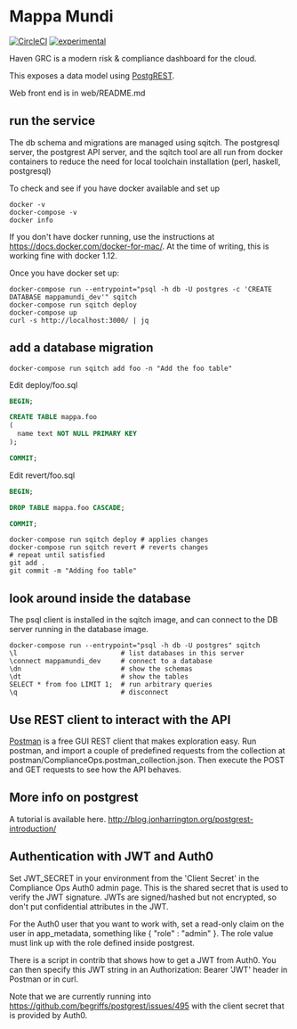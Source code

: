 # Mappa Mundi
[![CircleCI](https://circleci.com/gh/kindlyops/mappamundi.svg?style=svg)](https://circleci.com/gh/kindlyops/mappamundi)
[![experimental](http://badges.github.io/stability-badges/dist/experimental.svg)](http://github.com/badges/stability-badges)

Haven GRC is a modern risk & compliance dashboard for the cloud.

This exposes a data model using [PostgREST](http://postgrest.com/).

Web front end is in web/README.md

## run the service

The db schema and migrations are managed using sqitch.
The postgresql server, the postgrest API server, and the sqitch tool
are all run from docker containers to reduce the need for
local toolchain installation (perl, haskell, postgresql)

To check and see if you have docker available and set up

    docker -v
    docker-compose -v
    docker info

If you don't have docker running, use the instructions at https://docs.docker.com/docker-for-mac/.
At the time of writing, this is working fine with docker 1.12.

Once you have docker set up:

    docker-compose run --entrypoint="psql -h db -U postgres -c 'CREATE DATABASE mappamundi_dev'" sqitch
    docker-compose run sqitch deploy
    docker-compose up
    curl -s http://localhost:3000/ | jq

## add a database migration

    docker-compose run sqitch add foo -n "Add the foo table"

Edit deploy/foo.sql

```SQL
BEGIN;

CREATE TABLE mappa.foo
(
  name text NOT NULL PRIMARY KEY
);

COMMIT;
```

Edit revert/foo.sql

```SQL
BEGIN;

DROP TABLE mappa.foo CASCADE;

COMMIT;
```

    docker-compose run sqitch deploy # applies changes
    docker-compose run sqitch revert # reverts changes
    # repeat until satisfied
    git add .
    git commit -m "Adding foo table"

## look around inside the database

The psql client is installed in the sqitch image, and can connect
to the DB server running in the database image.

    docker-compose run --entrypoint="psql -h db -U postgres" sqitch
    \l                          # list databases in this server
    \connect mappamundi_dev     # connect to a database
    \dn                         # show the schemas
    \dt                         # show the tables
    SELECT * from foo LIMIT 1;  # run arbitrary queries
    \q                          # disconnect

## Use REST client to interact with the API

[Postman](https://www.getpostman.com/) is a free GUI REST client that makes exploration easy. Run postman, and import a couple of predefined requests
from the collection at postman/ComplianceOps.postman_collection.json.
Then execute the POST and GET requests to see how the API behaves.

## More info on postgrest

A tutorial is available here. http://blog.jonharrington.org/postgrest-introduction/

## Authentication with JWT and Auth0

Set JWT_SECRET in your environment from the 'Client Secret' in the Compliance Ops Auth0 admin page. This is the shared secret that is used to verify the JWT signature. JWTs are signed/hashed but not encrypted, so don't put confidential attributes in the JWT.

For the Auth0 user that you want to work with, set a read-only claim on the user in app_metadata, something like { "role" : "admin" }.
The role value must link up with the role defined inside postgrest.

There is a script in contrib that shows how to get a JWT from Auth0. You can then specify this JWT string in an Authorization: Bearer 'JWT'
header in Postman or in curl.

Note that we are currently running into https://github.com/begriffs/postgrest/issues/495 with the client secret that is provided by Auth0.
